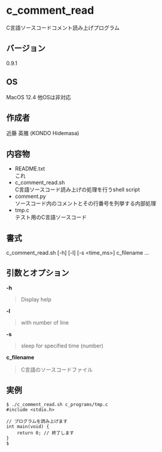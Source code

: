 # c_comment_read
C言語ソースコードコメント読み上げプログラム

## バージョン
0.9.1

## OS
MacOS 12.4
他OSは非対応

## 作成者
近藤 英雅 (KONDO Hidemasa)

## 内容物
- README.txt  
これ
- c_comment_read.sh  
C言語ソースコード読み上げの処理を行うshell script
- comment.py  
ソースコード内のコメントとその行番号を列挙する内部処理
- tmp.c  
テスト用のC言語ソースコード

## 書式
c_comment_read.sh [-h] [-l] [-s <time_ms>] c_filename ...  

## 引数とオプション
**-h**  
> Display help  

**-l**  
> with number of line  

**-s**
> sleep for specified time (number)

**c_filename**  
> C言語のソースコードファイル  

## 実例
```
$ ./c_comment_read.sh c_programs/tmp.c
#include <stdio.h>

// プログラムを読み上げます
int main(void) {
    return 0; // 終了します
}
$
```
